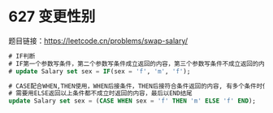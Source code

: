 # 627 变更性别

题目链接：<https://leetcode.cn/problems/swap-salary/>

```sql
# IF判断
# IF第一个参数写条件，第二个参数写条件成立返回的内容，第三个参数写条件不成立返回的内容
# update Salary set sex = IF(sex = 'f', 'm', 'f');

# CASE配合WHEN,THEN使用，WHEN后接条件，THEN后接符合条件返回的内容, 有多个条件时使用
# 需要用ELSE返回以上条件都不成立时返回的内容，最后以END结尾
update Salary set sex = (CASE WHEN sex = 'f' THEN 'm' ELSE 'f' END);
```
